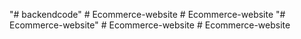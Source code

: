 "# backendcode" 
#   E c o m m e r c e - w e b s i t e  
 #   E c o m m e r c e - w e b s i t e  
 "# Ecommerce-website" 
#   E c o m m e r c e - w e b s i t e  
 #   E c o m m e r c e - w e b s i t e  
 